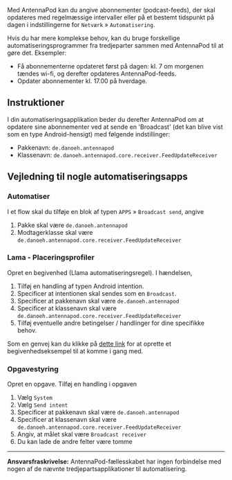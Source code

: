 Med AntennaPod kan du angive abonnementer (podcast-feeds), der skal opdateres
med regelmæssige intervaller eller på et bestemt tidspunkt på dagen i
indstillingerne for `Netværk` » `Automatisering`.

Hvis du har mere komplekse behov, kan du bruge forskellige
automatiseringsprogrammer fra tredjeparter sammen med AntennaPod til at gøre
det. Eksempler:

- Få abonnementerne opdateret først på dagen: kl. 7 om morgenen tændes wi-fi, og
derefter opdateres AntennaPod-feeds.
- Opdater abonnementer kl. 17.00 på hverdage.

## Instruktioner

I din automatiseringsapplikation beder du derefter AntennaPod om at opdatere
sine abonnementer ved at sende en 'Broadcast' (det kan blive vist som en type
Android-hensigt) med følgende indstillinger:

- Pakkenavn: `de.danoeh.antennapod`
- Klassenavn: `de.danoeh.antennapod.core.receiver.FeedUpdateReceiver`

## Vejledning til nogle automatiseringsapps

### Automatiser

I et flow skal du tilføje en blok af typen `APPS` » `Broadcast send`, angive

1. Pakke skal være `de.danoeh.antennapod`
1. Modtagerklasse skal være
`de.danoeh.antennapod.core.receiver.FeedUpdateReceiver`

### Lama - Placeringsprofiler

Opret en begivenhed (Llama automatiseringsregel). I hændelsen,

1. Tilføj en handling af typen Android intention.
1. Specificer at intentionen skal sendes som en `Broadcast`.
1. Specificer at pakkenavn skal være `de.danoeh.antennapod`
1. Specificer at klassenavn skal være
`de.danoeh.antennapod.core.receiver.FeedUpdateReceiver`
1. Tilføj eventuelle andre betingelser / handlinger for dine specifikke behov.

Som en genvej kan du klikke på [dette link](http://llama.location.profiles/AntennaPod+feeds+Update/AntennaPod+feeds+Update%7C0-1-0-0-0-0-0-0-1-0--0-%7C%3A%7Ct%7C420%7C425%7Cai%7Cde.danoeh.antennapod%7CFgAAAGEAbgBkAHIAbwBpAGQALgBjAG8AbgB0AGUAbgB0AC4ASQBuAHQAZQBuAHQAAAAAAP%2F%2F%2F%2F8AAAAA%2F%2F%2F%2F%2FwAAAAD%2F%2F%2F%2F%2F%2F%2F%2F%2F%2FxQAAABkAGUALgBkAGEAbgBvAGUAaAAuAGEAbgB0AGUAbgBuAGEAcABvAGQAAAAAADUAAABkAGUALgBkAGEAbgBvAGUAaAAuAGEAbgB0AGUAbgBuAGEAcABvAGQALgBjAG8AcgBlAC4AcgBlAGMAZQBpAHYAZQByAC4ARgBlAGUAZABVAHAAZABhAHQAZQBSAGUAYwBlAGkAdgBlAHIAAAAAAAAAAAAAAAAAAAAAAAAA%2Fv%2F%2F%2F%2F%2F%2F%2F%2F8%3D%7C2%7C)
for at oprette et begivenhedseksempel til at komme i gang med.

### Opgavestyring

Opret en opgave. Tilføj en handling i opgaven

1. Vælg `System`
1. Vælg `Send intent`
1. Specificer at pakkenavn skal være `de.danoeh.antennapod`
1. Specificer at klassenavn skal være
`de.danoeh.antennapod.core.receiver.FeedUpdateReceiver`
1. Angiv, at målet skal være `Broadcast receiver`
1. Du kan lade de andre felter være tomme

***

**Ansvarsfraskrivelse:** AntennaPod-fællesskabet har ingen forbindelse med nogen
af de nævnte tredjepartsapplikationer til automatisering.
